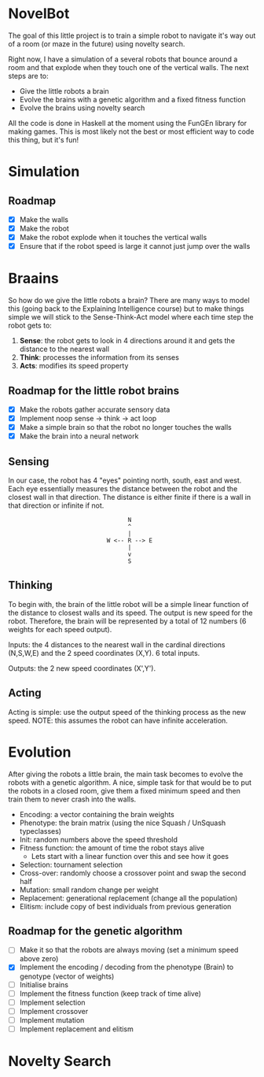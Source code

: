 # NovelBot

The goal of this little project is to train a simple robot to navigate it's way
out of a room (or maze in the future) using novelty search.

Right now, I have a simulation of a several robots that bounce around a room and
that explode when they touch one of the vertical walls. The next steps are to:
- Give the little robots a brain
- Evolve the brains with a genetic algorithm and a fixed fitness function
- Evolve the brains using novelty search

All the code is done in Haskell at the moment using the FunGEn library for
making games. This is most likely not the best or most efficient way to code
this thing, but it's fun! 

# Simulation

## Roadmap

- [x] Make the walls
- [x] Make the robot
- [x] Make the robot explode when it touches the vertical walls
- [x] Ensure that if the robot speed is large it cannot just jump over the walls

# Braains

So how do we give the little robots a brain? There are many ways to model this
(going back to the Explaining Intelligence course) but to make things simple we
will stick to the Sense-Think-Act model where each time step the robot gets to:

1) **Sense**: the robot gets to look in 4 directions around it and gets the
distance to the nearest wall
2) **Think**: processes the information from its senses
3) **Acts**: modifies its speed property

## Roadmap for the little robot brains

- [x] Make the robots gather accurate sensory data
- [x] Implement noop sense -> think -> act loop
- [x] Make a simple brain so that the robot no longer touches the walls
- [x] Make the brain into a neural network

## Sensing

In our case, the robot has 4 "eyes" pointing north, south, east and west. Each
eye essentially measures the distance between the robot and the closest wall in
that direction. The distance is either finite if there is a wall in that
direction or infinite if not.

```
                                  N
                                  ^
                                  |
                            W <-- R --> E
                                  |
                                  v
                                  S
```

## Thinking

To begin with, the brain of the little robot will be a simple linear function of
the distance to closest walls and its speed. The output is new speed for the
robot. Therefore, the brain will be represented by a total of 12 numbers (6
weights for each speed output).

Inputs: the 4 distances to the nearest wall in the cardinal directions (N,S,W,E)
and the 2 speed coordinates (X,Y). 6 total inputs.

Outputs: the 2 new speed coordinates (X',Y').

## Acting

Acting is simple: use the output speed of the thinking process as the new speed.
NOTE: this assumes the robot can have infinite acceleration.

# Evolution

After giving the robots a little brain, the main task becomes to evolve the
robots with a genetic algorithm. A nice, simple task for that would be to put
the robots in a closed room, give them a fixed minimum speed and then train them
to never crash into the walls.

- Encoding: a vector containing the brain weights
- Phenotype: the brain matrix (using the nice Squash / UnSquash typeclasses)
- Init: random numbers above the speed threshold
- Fitness function: the amount of time the robot stays alive
    - Lets start with a linear function over this and see how it goes
- Selection: tournament selection
- Cross-over: randomly choose a crossover point and swap the second half
- Mutation: small random change per weight
- Replacement: generational replacement (change all the population)
- Elitism: include copy of best individuals from previous generation

## Roadmap for the genetic algorithm

- [ ] Make it so that the robots are always moving (set a minimum speed above
    zero)
- [x] Implement the encoding / decoding from the phenotype (Brain) to genotype
  (vector of weights)
- [ ] Initialise brains
- [ ] Implement the fitness function (keep track of time alive)
- [ ] Implement selection
- [ ] Implement crossover
- [ ] Implement mutation
- [ ] Implement replacement and elitism

# Novelty Search

